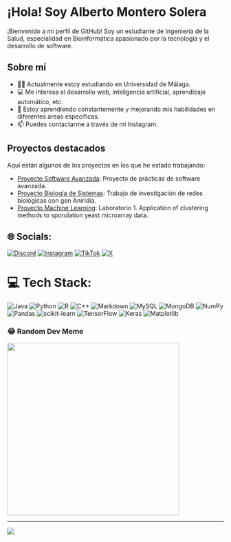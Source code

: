 # ¡Hola! Soy Alberto Montero Solera

¡Bienvenido a mi perfil de GitHub! Soy un estudiante de Ingeniería de la Salud, especialidad en Bioinformática apasionado por la tecnología y el desarrollo de software.

## Sobre mí

- 👨‍🎓 Actualmente estoy estudiando en Universidad de Málaga.
- 💻 Me interesa el desarrollo web, inteligencia artificial, aprendizaje automático, etc.
- 🌱 Estoy aprendiendo constantemente y mejorando mis habilidades en diferentes áreas específicas.
- 📫 Puedes contactarme a través de mi Instagram.

## Proyectos destacados

Aquí están algunos de los proyectos en los que he estado trabajando:

- [Proyecto Software Avanzada](https://github.com/monteero13/isa2024-healthcalc): Proyecto de prácticas de software avanzada.
- [Proyecto Biología de Sistemas](https://github.com/monteero13/project_template): Trabajo de investigación de redes biológicas con gen Aniridia.
- [Proyecto Machine Learning](https://github.com/monteero13/Application-of-clustering-methods-to-sporulation-yeast-microarray-data.git): Laboratorio 1. Application of clustering methods to sporulation yeast microarray data.

## 🌐 Socials:
[![Discord](https://img.shields.io/badge/Discord-%237289DA.svg?logo=discord&logoColor=white)](https://discord.gg/npcalberto) [![Instagram](https://img.shields.io/badge/Instagram-%23E4405F.svg?logo=Instagram&logoColor=white)](https://instagram.com/albeertomontero_) [![TikTok](https://img.shields.io/badge/TikTok-%23000000.svg?logo=TikTok&logoColor=white)](https://tiktok.com/@albeertomontero_) [![X](https://img.shields.io/badge/X-black.svg?logo=X&logoColor=white)](https://x.com/Albertomonteero) 

# 💻 Tech Stack:
![Java](https://img.shields.io/badge/java-%23ED8B00.svg?style=plastic&logo=openjdk&logoColor=white) ![Python](https://img.shields.io/badge/python-3670A0?style=plastic&logo=python&logoColor=ffdd54) ![R](https://img.shields.io/badge/r-%23276DC3.svg?style=plastic&logo=r&logoColor=white) ![C++](https://img.shields.io/badge/c++-%2300599C.svg?style=plastic&logo=c%2B%2B&logoColor=white) ![Markdown](https://img.shields.io/badge/markdown-%23000000.svg?style=plastic&logo=markdown&logoColor=white) ![MySQL](https://img.shields.io/badge/mysql-4479A1.svg?style=plastic&logo=mysql&logoColor=white) ![MongoDB](https://img.shields.io/badge/MongoDB-%234ea94b.svg?style=plastic&logo=mongodb&logoColor=white) ![NumPy](https://img.shields.io/badge/numpy-%23013243.svg?style=plastic&logo=numpy&logoColor=white) ![Pandas](https://img.shields.io/badge/pandas-%23150458.svg?style=plastic&logo=pandas&logoColor=white) ![scikit-learn](https://img.shields.io/badge/scikit--learn-%23F7931E.svg?style=plastic&logo=scikit-learn&logoColor=white) ![TensorFlow](https://img.shields.io/badge/TensorFlow-%23FF6F00.svg?style=plastic&logo=TensorFlow&logoColor=white) ![Keras](https://img.shields.io/badge/Keras-%23D00000.svg?style=plastic&logo=Keras&logoColor=white) ![Matplotlib](https://img.shields.io/badge/Matplotlib-%23ffffff.svg?style=plastic&logo=Matplotlib&logoColor=black)

### 😂 Random Dev Meme
<img src='https://memer-new.vercel.app/' style="height: 400px;"/>

---
[![](https://visitcount.itsvg.in/api?id=monteero13&icon=0&color=4)](https://visitcount.itsvg.in)

<!-- Proudly created with GPRM ( https://gprm.itsvg.in ) -->
